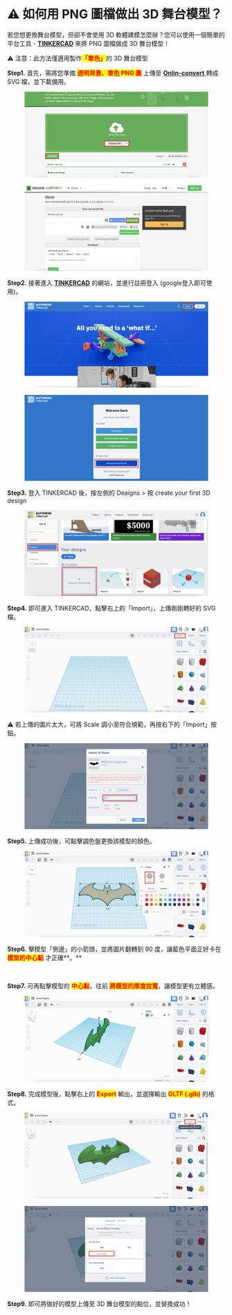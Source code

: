 # ⚠️ 如何用 PNG 圖檔做出 3D 舞台模型？

若您想更換舞台模型，但卻不會使用 3D 軟體建模怎麼辦？您可以使用一個簡單的平台工具 - [**TINKERCAD**](https://www.tinkercad.com/) 來將 PNG 圖檔做成 3D 舞台模型！

⚠️ 注意：此方法僅適用製作<mark style="color:red;">**「單色」**</mark>的 3D 舞台模型



**Step1.** 首先，需將您準備 <mark style="color:red;">**透明背景、單色 PNG 圖**</mark> 上傳至 [**Onlin-convert** ](https://image.online-convert.com/convert-to-svg)轉成 SVG 檔，並下載備用。

<figure><img src="../../.gitbook/assets/截圖 2023-06-13 下午6.31.34.png" alt=""><figcaption></figcaption></figure>

<figure><img src="../../.gitbook/assets/截圖 2023-06-13 下午6.31.07.png" alt=""><figcaption></figcaption></figure>



**Step2.** 接著進入 [**TINKERCAD**](https://www.tinkercad.com/) 的網站，並進行註冊登入 (google登入即可使用)。

<figure><img src="../../.gitbook/assets/截圖 2023-06-13 下午6.17.54.png" alt=""><figcaption></figcaption></figure>

<figure><img src="../../.gitbook/assets/截圖 2023-06-13 下午6.18.22.png" alt=""><figcaption></figcaption></figure>



**Step3.** 登入 TINKERCAD 後，按左側的 Deaigns > 按 create your first 3D design

<figure><img src="../../.gitbook/assets/截圖 2023-06-13 下午6.21.01.png" alt=""><figcaption></figcaption></figure>



**Step4.** 即可進入 TINKERCAD，點擊右上的「Import」，上傳剛剛轉好的 SVG 檔。

<figure><img src="../../.gitbook/assets/截圖 2023-06-13 下午8.41.29.png" alt=""><figcaption></figcaption></figure>



⚠️ 若上傳的圖片太大，可將 Scale 調小至符合規範，再按右下的「Import」按鈕。

<figure><img src="../../.gitbook/assets/截圖 2023-06-13 下午8.41.59 (1).png" alt=""><figcaption></figcaption></figure>



**Step5.** 上傳成功後，可點擊調色盤更換該模型的顏色。

<figure><img src="../../.gitbook/assets/截圖 2023-06-13 下午9.07.24.png" alt=""><figcaption></figcaption></figure>



**Step6.** 擊模型「側邊」的小箭頭，並將圖片翻轉到 90 度，讓藍色平面正好卡在 <mark style="color:red;">**模型的中心點**</mark> 才正確**。**

<figure><img src="../../.gitbook/assets/中心點.gif" alt=""><figcaption></figcaption></figure>



**Step7.** 可再點擊模型的 <mark style="color:red;">**中心點**</mark>，往前 <mark style="color:red;">**將模型的厚度拉寬**</mark>，讓模型更有立體感。

<figure><img src="../../.gitbook/assets/拉厚 (1).gif" alt=""><figcaption></figcaption></figure>



**Step8.** 完成模型後，點擊右上的 <mark style="color:red;">**Export**</mark> 輸出，並選擇輸出 <mark style="color:red;">**GLTF (.glb)**</mark> 的格式。

<figure><img src="../../.gitbook/assets/截圖 2023-06-13 下午9.15.03.png" alt=""><figcaption></figcaption></figure>

<figure><img src="../../.gitbook/assets/截圖 2023-06-13 下午9.15.11 (1).png" alt=""><figcaption></figcaption></figure>

**Step9.** 即可將做好的模型上傳至 3D 舞台模型的點位，並替換成功！

<figure><img src="../../.gitbook/assets/舞台模型.gif" alt=""><figcaption></figcaption></figure>


